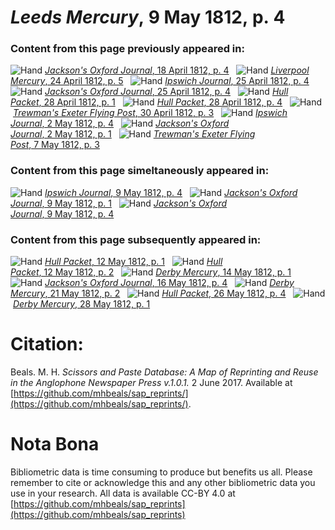 # *Leeds Mercury*, 9 May 1812, p. 4  
  
### Content from this page previously appeared in:  
![Hand](http://scissorsandpaste.net/wp-content/uploads/2017/06/smallhandpointer.png) [*Jackson's Oxford Journal*, 18 April 1812, p. 4](https://mhbeals.github.io/sap_html/Jackson's-Oxford-Journal/Jackson's-Oxford-Journal-18-April-1812-p-4)  
![Hand](http://scissorsandpaste.net/wp-content/uploads/2017/06/smallhandpointer.png) [*Liverpool Mercury*, 24 April 1812, p. 5](https://mhbeals.github.io/sap_html/Liverpool-Mercury/Liverpool-Mercury-24-April-1812-p-5)  
![Hand](http://scissorsandpaste.net/wp-content/uploads/2017/06/smallhandpointer.png) [*Ipswich Journal*, 25 April 1812, p. 4](https://mhbeals.github.io/sap_html/Ipswich-Journal/Ipswich-Journal-25-April-1812-p-4)  
![Hand](http://scissorsandpaste.net/wp-content/uploads/2017/06/smallhandpointer.png) [*Jackson's Oxford Journal*, 25 April 1812, p. 4](https://mhbeals.github.io/sap_html/Jackson's-Oxford-Journal/Jackson's-Oxford-Journal-25-April-1812-p-4)  
![Hand](http://scissorsandpaste.net/wp-content/uploads/2017/06/smallhandpointer.png) [*Hull Packet*, 28 April 1812, p. 1](https://mhbeals.github.io/sap_html/Hull-Packet/Hull-Packet-28-April-1812-p-1)  
![Hand](http://scissorsandpaste.net/wp-content/uploads/2017/06/smallhandpointer.png) [*Hull Packet*, 28 April 1812, p. 4](https://mhbeals.github.io/sap_html/Hull-Packet/Hull-Packet-28-April-1812-p-4)  
![Hand](http://scissorsandpaste.net/wp-content/uploads/2017/06/smallhandpointer.png) [*Trewman's Exeter Flying Post*, 30 April 1812, p. 3](https://mhbeals.github.io/sap_html/Trewman's-Exeter-Flying-Post/Trewman's-Exeter-Flying-Post-30-April-1812-p-3)  
![Hand](http://scissorsandpaste.net/wp-content/uploads/2017/06/smallhandpointer.png) [*Ipswich Journal*, 2 May 1812, p. 4](https://mhbeals.github.io/sap_html/Ipswich-Journal/Ipswich-Journal-2-May-1812-p-4)  
![Hand](http://scissorsandpaste.net/wp-content/uploads/2017/06/smallhandpointer.png) [*Jackson's Oxford Journal*, 2 May 1812, p. 1](https://mhbeals.github.io/sap_html/Jackson's-Oxford-Journal/Jackson's-Oxford-Journal-2-May-1812-p-1)  
![Hand](http://scissorsandpaste.net/wp-content/uploads/2017/06/smallhandpointer.png) [*Trewman's Exeter Flying Post*, 7 May 1812, p. 3](https://mhbeals.github.io/sap_html/Trewman's-Exeter-Flying-Post/Trewman's-Exeter-Flying-Post-7-May-1812-p-3)  
  
### Content from this page simeltaneously appeared in:  
![Hand](http://scissorsandpaste.net/wp-content/uploads/2017/06/smallhandpointer.png) [*Ipswich Journal*, 9 May 1812, p. 4](https://mhbeals.github.io/sap_html/Ipswich-Journal/Ipswich-Journal-9-May-1812-p-4)  
![Hand](http://scissorsandpaste.net/wp-content/uploads/2017/06/smallhandpointer.png) [*Jackson's Oxford Journal*, 9 May 1812, p. 1](https://mhbeals.github.io/sap_html/Jackson's-Oxford-Journal/Jackson's-Oxford-Journal-9-May-1812-p-1)  
![Hand](http://scissorsandpaste.net/wp-content/uploads/2017/06/smallhandpointer.png) [*Jackson's Oxford Journal*, 9 May 1812, p. 4](https://mhbeals.github.io/sap_html/Jackson's-Oxford-Journal/Jackson's-Oxford-Journal-9-May-1812-p-4)  
  
### Content from this page subsequently appeared in:  
![Hand](http://scissorsandpaste.net/wp-content/uploads/2017/06/smallhandpointer.png) [*Hull Packet*, 12 May 1812, p. 1](https://mhbeals.github.io/sap_html/Hull-Packet/Hull-Packet-12-May-1812-p-1)  
![Hand](http://scissorsandpaste.net/wp-content/uploads/2017/06/smallhandpointer.png) [*Hull Packet*, 12 May 1812, p. 2](https://mhbeals.github.io/sap_html/Hull-Packet/Hull-Packet-12-May-1812-p-2)  
![Hand](http://scissorsandpaste.net/wp-content/uploads/2017/06/smallhandpointer.png) [*Derby Mercury*, 14 May 1812, p. 1](https://mhbeals.github.io/sap_html/Derby-Mercury/Derby-Mercury-14-May-1812-p-1)  
![Hand](http://scissorsandpaste.net/wp-content/uploads/2017/06/smallhandpointer.png) [*Jackson's Oxford Journal*, 16 May 1812, p. 4](https://mhbeals.github.io/sap_html/Jackson's-Oxford-Journal/Jackson's-Oxford-Journal-16-May-1812-p-4)  
![Hand](http://scissorsandpaste.net/wp-content/uploads/2017/06/smallhandpointer.png) [*Derby Mercury*, 21 May 1812, p. 2](https://mhbeals.github.io/sap_html/Derby-Mercury/Derby-Mercury-21-May-1812-p-2)  
![Hand](http://scissorsandpaste.net/wp-content/uploads/2017/06/smallhandpointer.png) [*Hull Packet*, 26 May 1812, p. 4](https://mhbeals.github.io/sap_html/Hull-Packet/Hull-Packet-26-May-1812-p-4)  
![Hand](http://scissorsandpaste.net/wp-content/uploads/2017/06/smallhandpointer.png) [*Derby Mercury*, 28 May 1812, p. 1](https://mhbeals.github.io/sap_html/Derby-Mercury/Derby-Mercury-28-May-1812-p-1)  


# Citation: 

Beals. M. H. *Scissors and Paste Database: A Map of Reprinting and Reuse in the Anglophone Newspaper Press v.1.0.1.* 2 June 2017. Available at [https://github.com/mhbeals/sap_reprints/](https://github.com/mhbeals/sap_reprints/). 

# Nota Bona

Bibliometric data is time consuming to produce but benefits us all. Please remember to cite or acknowledge this and any other bibliometric data you use in your research. All data is available CC-BY 4.0 at [https://github.com/mhbeals/sap_reprints](https://github.com/mhbeals/sap_reprints)